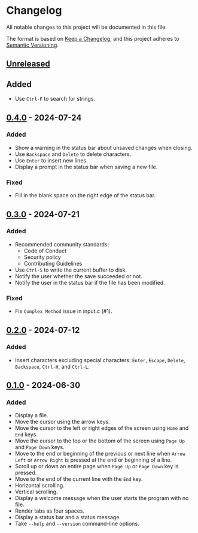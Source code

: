# Changelog

All notable changes to this project will be documented in this file.

The format is based on [Keep a Changelog](https://keepachangelog.com/en/1.1.0/),
and this project adheres to [Semantic Versioning](https://semver.org/spec/v2.0.0.html).

## [Unreleased]

## Added

 - Use `Ctrl-F` to search for strings.

## [0.4.0] - 2024-07-24

### Added

 - Show a warning in the status bar about unsaved changes when closing.
 - Use `Backspace` and `Delete` to delete characters.
 - Use `Enter` to insert new lines.
 - Display a prompt in the status bar when saving a new file.

### Fixed

 - Fill in the blank space on the right edge of the status bar.

## [0.3.0] - 2024-07-21

### Added

 - Recommended community standards:
   - Code of Conduct
   - Security policy
   - Contributing Guidelines
 - Use `Ctrl-S` to write the current buffer to disk.
 - Notify the user whether the save succeeded or not.
 - Notify the user in the status bar if the file has been modified.

### Fixed

 - Fix `Complex Method` issue in input.c (#1).

## [0.2.0] - 2024-07-12

### Added

 - Insert characters excluding special characters:
   `Enter`, `Escape`, `Delete`, `Backspace`, `Ctrl-H`, and `Ctrl-L`.

## [0.1.0] - 2024-06-30

### Added

 - Display a file.
 - Move the cursor using the arrow keys.
 - Move the cursor to the left or right edges of the screen
   using `Home` and `End` keys.
 - Move the cursor to the top or the bottom of the screen
   using `Page Up` and `Page Down` keys.
 - Move to the end or beginning of the previous or next line when
   `Arrow Left` or `Arrow Right` is pressed at the end or beginning of a line.
 - Scroll up or down an entire page when `Page Up` or `Page Down` key is pressed.
 - Move to the end of the current line with the `End` key.
 - Horizontal scrolling.
 - Vertical scrolling.
 - Display a welcome message when the user starts the program with no file.
 - Render tabs as four spaces.
 - Display a status bar and a status message.
 - Take `--help` and `--version` command-line options.

[unreleased]: https://github.com/cezelot/eve/compare/v0.4.0...HEAD
[0.4.0]: https://github.com/cezelot/eve/compare/v0.3.0...v0.4.0
[0.3.0]: https://github.com/cezelot/eve/compare/v0.2.0...v0.3.0
[0.2.0]: https://github.com/cezelot/eve/compare/v0.1.0...v0.2.0
[0.1.0]: https://github.com/cezelot/eve/releases/tag/v0.1.0
